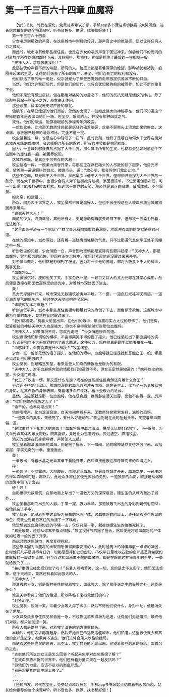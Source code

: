 # 第一千三百六十四章 血魔将
        【告知书友，时代在变化，免费站点难以长存，手机app多书源站点切换看书大势所趋，站长给你推荐的这个换源APP，听书音色多、换源、找书都好使！】
       第一千三百六十四章
       少女凄厉到极致的声音，在这座城市中刺耳的传开，那声音之中的绝望感，足以让得任何人为之悸动。
       而此时，城市中其他那些原住民，也是在少女的凄厉声音下回过神来，然后他们不约而同的对着牧尘所在的方向跪拜下来，浑身颤抖，那模样，犹如是抓住了最后的一根稻草一般。
       “天神大人，求您救救我们！”
       此起彼伏的声音不断的响起，所有的人，脸庞上都是有着深深的绝望，那种被犹如猪狗一般圈养起来的生活，让得他们失去了所有的尊严，甚至，他们连死亡的权利都没有。
       他们存活下来的唯一用处，似乎就是为了那些恶魔般的血邪族提供源源不断的鲜血。
       当然，他们允许繁衍后代，但是他们的后代，也将会犹如猪狗般的被圈养，如此不断的重复下去。
       他们不是没有想过反抗，但在那绝对强势的力量之下，他们的反抗无疑是蝼蚁的挣扎，除了给那些恶魔一些乐子之外，基本毫无作用。
       那些恶魔，根本就是无可匹敌的存在。
       但眼下，在早已绝望的他们面前，忽然的出现了一位如此强大的神秘存在，他们不知道这个神秘的青年是否出自他们一族，但至少，眼前的人，并没有那种凶戾之气。
       或许，他们的命运，能够被眼前的神秘青年所改变。
       一想到此处，此地那无数原住民都是疯狂的磕着脑袋，丝毫不顾额头上流淌出来的鲜血，这点痛，与被圈养起来的耻辱相比，完全不值一提。
       牧尘望着这一幕，也是在心中轻叹了一口气，此时此刻，他终于是明白为何大千世界在面对着域外邪族的侵略时，会选择摒弃所有的恩怨，所有的生灵都是抱团抗衡。
       因为，一旦域外邪族真的占据了大千世界，那么其中所有的生灵，也都将会犹如眼前这个下位面中的原住民一般，被圈养奴役。
       这域外邪族，是真正不可共存的大敌！
       牧尘袖袍一挥，一股柔力席卷开来，将那些正在疯狂磕头的人尽数的扶了起来，他目光环视，望着那一道道颤抖的目光，微微点头，道：“放心吧，我会将你们救出此地。”
       这些下位面，都是属于大千世界，虽然层次上低于大千世界，但却依旧被视为大千世界的一部分，而在大千世界中，也很少会有人对下位面抱有歧视，原因很简单，下位面虽然层次低，可一旦出现了能够打破位面桎梏，抵达大千世界的天骄，那必然是真正的枭雄，日后成就，不可限量。
       如炎帝，如武祖...
       所以，同为大千世界之人，牧尘虽然不算是滥好人，但也不会坐视这些人被血邪族当做猪狗圈养来屠杀。
       “谢谢天神大人！”
       面前的少女，泪流满脸，其他所有人，更是激动得再度要跪拜下来，但却被一股柔力托着，无法跪下。
       “这里面似乎还有一个家伙？”牧尘目光看向城市的最深处，然后冲着面前的少女随意的问道。
       在他的感知中，城市深处，还有着一道隐晦而强横的气息，只不过那道气息似乎正处于沉睡之中一般。
       听到牧尘的问题，少女俏脸一白，声音因为恐惧都是变得有些颤抖起来：“天神大人，那是血魔将，实力极为的恐怖，但现在正在沉睡中，我们赶紧趁他还没醒过来离开吧。”
       对于那血魔将，他们都是恐惧到了极点，因为每一次他的苏醒，都将会吸食上千人的鲜血，残暴无比。
       “血魔将么…”
       牧尘微微沉吟，旋即他笑了笑，手掌忽然一握，一颗百丈巨大的灵力光球在其掌心成形，然后便是直接在那无数道惊恐的目光中，对着城市深处丢了进去。
       轰！
       灵力光球爆炸开来，城市深处无数建筑被夷为平地，下一霎，一道血红光柱冲天而起，一道充满着戾气的低吼声，顿时在这天地间响彻了起来。
       “谁敢惊扰本将沉睡？!”
       听到这低吼声，城市中那些原住民顿时脚跟发软的瘫倒了下去，面色惊恐欲绝，这座城市中最为可怕的魔王，竟然在此时醒过来了。
       “我们都得死…”有着人绝望出声，在他们的眼中，那血魔将实力太过的恐怖了，他们觉得，就算眼前的神秘天神大人也是强大，但也不见得就能够打败那位血魔将。
       “天神大人，如果情况不对，您就先走吧！”少女俏脸惨白的道。
       牧尘瞧得他们那惧怕的模样，不由得哭笑不得的摇了摇头，他已经感知出了那血魔将的实力，应该是相当于大千世界的地至尊大圆满，这种实力，现在他真是翻手就能够拍死一堆。
       “血邪族中，血魔将算是什么档次？”牧尘问道。
       少女一怔，旋即茫然的摇了摇头，在他们的眼中，血魔将就已经是犹如恶魔之王一般，哪里还见过比他们更强的？
       牧尘见状，则是略显失望，看来这些人知晓的情报也是极为的有限。
       “天神大人，对于血邪族内部的情报我们知道得不多，但女王定然是知道的！”瞧得牧尘的失望，少女连忙说道。
       “女王？”牧尘一愣，那又是什么东西？现在的这些原住民竟然还有着什么女王？
       不过还不待他问出口，那城市深处的血光忽然冲天而降，落在天空上，化为了一名身披红袍的身影，在其白皙的身躯表面，有着诸多血红纹路，看上去极为的诡异。
       显然，这应该就是那一位血魔将，他在现身后，瞧得那些漫天血雾，面色不由得一变，厉声道：“你们竟敢杀我族之人？！”
       “谁干的，给本将滚出来！”
       他的咆哮声，化为滚滚音波，自天地间席卷开来，无数原住民索索发抖，满脸的恐惧。
       “一些吸血的臭虫，死便死了，有什么好激动的。”牧尘则是在此时抬起头来，笑望着那血魔将，道。
       “是你做的？不知死活的东西！”血魔将眼中血光涌动，暴戾无比的盯着牧尘，下一霎那，万丈血光自其体内爆发而起，而其身影，竟是化为道道残影，掠过虚空，直指牧尘。
       滔天的血海在其身后呼啸，声势骇人之极。
       牧尘望着那滚滚而来的血海，则是摇了摇头，下一瞬间，他的眼神陡然变得冷厉下来，五指紧握，平实无奇的一拳，重重轰出。
       轰！
       一拳轰出，有着水晶之光自其拳下蔓延开来，然后直接是轰在那呼啸而来的血海之上。
       砰！
       一拳落下，空间震荡，大地蹦碎，而那滔滔血海，竟是轰然爆炸开来，血海之中，一道凄厉的惨叫声响彻而起，再然后，此地众多原住民便是惊骇的见到，一道狼狈的血影，直接是从爆碎的血海中倒飞了出去。
       砰！砰！
       血影撞碎无数建筑，在那地面上犁出了一道数万丈的深深痕迹，硬生生的从城内轰出了城外...
       牧尘望着那倒飞出去的人影，手掌一握，吸力暴涌，那道被轰飞出去的身影则是倒射而回，被他抓在了手中。
       牧尘低头，他望着手中这具极为扭曲的冰凉尸体，这血魔将的脸庞上，还残留着不可思议的神色，而牧尘则是忍不住的抽搐了一下嘴角。
       他没想到这血魔将如此的不堪一击，仅仅只是一拳，就被他硬生生的给轰死掉了。
       “真是废物，还想从你嘴中撬点情报。”牧尘没好气的摇了摇头，然后便是将这血魔将的尸体犹如垃圾一般的丢了开来。
       而此时的这座城市，再度变得死寂。
       那些原本因为血魔将的出现而恐惧得索索发抖的人，此时脸庞上的神情再度一点点的凝固，此时他们几乎是觉得今日的一切都是显得如此的虚幻，不仅平日里难以匹敌的血邪族恶魔被犹如蝼蚁般的一脚踏死无数，甚至连这犹如恶魔王般的血魔将，都是在眼前这神秘青年的手中，一拳就给轰飞了...
       “被折磨得已经出现幻觉了吗？”有着人喃喃苦笑，这一切，真的是太不真实了，他们无法想象，这个天地间，竟然还有着如此强大的人。
       “天神大人！”
       那清秀的少女，则是眼神狂热的望着牧尘，如此强大，除了那传说之中的天神之外，还能是什么？
       难道天神看见了他们的绝望，所以降临下来拯救他们的吗？
       “赶紧走吧。”
       牧尘见状，淡淡一笑，冲着少女等人挥了挥手，然后不待他们说什么，身形一动，便是消失在了原地。
       少女以及众多原住民见状皆是一急，不过牧尘消失得极为迅速，让得他们无法阻拦，最终他们对视，都只能苦涩一笑。
       所有人都是跪拜下来，对着牧尘消失的地方重重磕头。
       半晌后，他们方才再度起身，然后开始疯狂的逃离这座城市，他们知道，这里很快就会有其他的血邪族赶来，如果再不逃走，他们又将会落入以往的结局。
       而随着这些原住民的逃离，高空上，牧尘的身形闪现出来，他望着那些逃离的身影，面露沉吟之色。
       “先前他们所说的女王是怎么回事？听起来似乎对血邪族很了解？”
       “在被血邪族占据的世界中，他们还有着力量汇聚在一起反抗吗？”
       “但他们的力量，应该不足以抗衡血邪族…”
       “看来需要暂时暗中跟上去了…”
       ....
       .....
       【告知书友，时代在变化，免费站点难以长存，手机app多书源站点切换看书大势所趋，站长给你推荐的这个换源APP，听书音色多、换源、找书都好使！】